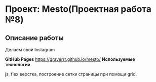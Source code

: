 # Проект: Mesto(Проектная работа №8)

## Описание работы

Делаем свой Instagram

**GitHub Pages**
https://graverrr.github.io/mesto/
**Используемые технологии**

js, flex верстка, построение сетки страницы при помощи grid,

